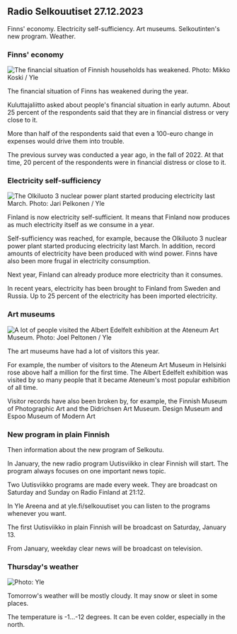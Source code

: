 ## Radio Selkouutiset 27.12.2023

Finns' economy. Electricity self-sufficiency. Art museums. Selkoutinten's new program. Weather.

### Finns' economy

![The financial situation of Finnish households has weakened. Photo: Mikko Koski / Yle](https://images.cdn.yle.fi/image/upload/c_crop,h_3078,w_5472,x_0,y_205/ar_1.7777777777777777,c_fill,g_faces,h_675,w_1200/dpr_1.0/q_auto:eco/f_auto/fl_lossy/v1542376227/39-5241095beecafd6a8cf)

The financial situation of Finns has weakened during the year.

Kuluttajaliitto asked about people's financial situation in early autumn. About 25 percent of the respondents said that they are in financial distress or very close to it.

More than half of the respondents said that even a 100-euro change in expenses would drive them into trouble.

The previous survey was conducted a year ago, in the fall of 2022. At that time, 20 percent of the respondents were in financial distress or close to it.

### Electricity self-sufficiency

![The Olkiluoto 3 nuclear power plant started producing electricity last March. Photo: Jari Pelkonen / Yle](https://images.cdn.yle.fi/image/upload/c_crop,h_2244,w_3989,x_0,y_0/ar_1.7777777777777777,c_fill,g_faces,h_675,w_1200/dpr_1.0/q_auto:eco/f_auto/fl_lossy/v1700477562/39-1099941643cd53954601)

Finland is now electricity self-sufficient. It means that Finland now produces as much electricity itself as we consume in a year.

Self-sufficiency was reached, for example, because the Olkiluoto 3 nuclear power plant started producing electricity last March. In addition, record amounts of electricity have been produced with wind power. Finns have also been more frugal in electricity consumption.

Next year, Finland can already produce more electricity than it consumes.

In recent years, electricity has been brought to Finland from Sweden and Russia. Up to 25 percent of the electricity has been imported electricity.

### Art museums

![A lot of people visited the Albert Edelfelt exhibition at the Ateneum Art Museum. Photo: Joel Peltonen / Yle](https://images.cdn.yle.fi/image/upload/c_crop,h_2503,w_4450,x_0,y_811/ar_1.7777777777777777,c_fill,g_faces,h_675,w_1200/dpr_1.0/q_auto:eco/f_auto/fl_lossy/v1683186335/39-110833364535e0ed5f33)

The art museums have had a lot of visitors this year.

For example, the number of visitors to the Ateneum Art Museum in Helsinki rose above half a million for the first time. The Albert Edelfelt exhibition was visited by so many people that it became Ateneum's most popular exhibition of all time.

Visitor records have also been broken by, for example, the Finnish Museum of Photographic Art and the Didrichsen Art Museum. Design Museum and Espoo Museum of Modern Art

### New program in plain Finnish

Then information about the new program of Selkoutu.

In January, the new radio program Uutisviikko in clear Finnish will start. The program always focuses on one important news topic.

Two Uutisviikko programs are made every week. They are broadcast on Saturday and Sunday on Radio Finland at 21:12.

In Yle Areena and at yle.fi/selkouutiset you can listen to the programs whenever you want.

The first Uutisviikko in plain Finnish will be broadcast on Saturday, January 13.

From January, weekday clear news will be broadcast on television.

### Thursday's weather

![ Photo: Yle](https://images.cdn.yle.fi/image/upload/c_crop,h_1080,w_1919,x_0,y_0/ar_1.7777777777777777,c_fill,g_faces,h_675,w_1200/dpr_1.0/q_auto:eco/f_auto/fl_lossy/v1703684847/39-1220663658c2ab4044d7)

Tomorrow's weather will be mostly cloudy. It may snow or sleet in some places.

The temperature is -1\...-12 degrees. It can be even colder, especially in the north.